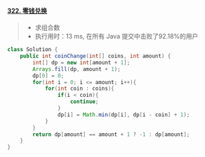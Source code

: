 #### [322. 零钱兑换](https://leetcode-cn.com/problems/coin-change/)

> - 求组合数
> - 执行用时：13 ms, 在所有 Java 提交中击败了92.18%的用户

```java
class Solution {
    public int coinChange(int[] coins, int amount) {
        int[] dp = new int[amount + 1];
        Arrays.fill(dp, amount + 1);
        dp[0] = 0;
        for(int i = 0; i <= amount; i++){
            for(int coin : coins){
                if(i < coin){
                    continue;
                }
                dp[i] = Math.min(dp[i], dp[i - coin] + 1);
            }
        }
        return dp[amount] == amount + 1 ? -1 : dp[amount];
    }
}
```
